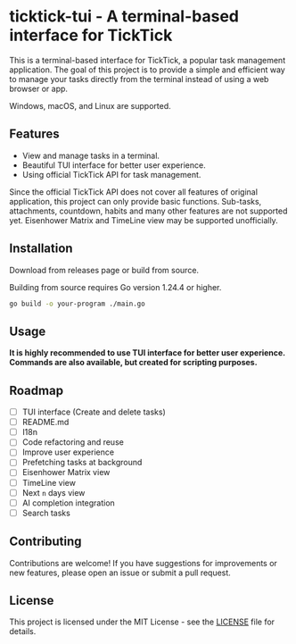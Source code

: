 # ticktick-tui - A terminal-based interface for TickTick

This is a terminal-based interface for TickTick, a popular task management application. The goal of this project is to provide a simple and efficient way to manage your tasks directly from the terminal instead of using a web browser or app.

Windows, macOS, and Linux are supported.

## Features

- View and manage tasks in a terminal.
- Beautiful TUI interface for better user experience.
- Using official TickTick API for task management.

Since the official TickTick API does not cover all features of original application, this project can only provide basic functions. Sub-tasks, attachments, countdown, habits and many other features are not supported yet. Eisenhower Matrix and TimeLine view may be supported unofficially.

## Installation

Download from releases page or build from source.

Building from source requires Go version 1.24.4 or higher.

```bash
go build -o your-program ./main.go
```

## Usage

**It is highly recommended to use TUI interface for better user experience.**
**Commands are also available, but created for scripting purposes.**

## Roadmap

- [ ] TUI interface (Create and delete tasks)
- [ ] README.md
- [ ] I18n
- [ ] Code refactoring and reuse
- [ ] Improve user experience
- [ ] Prefetching tasks at background
- [ ] Eisenhower Matrix view
- [ ] TimeLine view
- [ ] Next `n` days view
- [ ] AI completion integration
- [ ] Search tasks

## Contributing

Contributions are welcome! If you have suggestions for improvements or new features, please open an issue or submit a pull request.

## License

This project is licensed under the MIT License - see the [LICENSE](LICENSE) file for details.